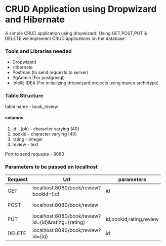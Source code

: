 # CRUD Application using Dropwizard and Hibernate
A sImple CRUD application using dropwizard. Using GET,POST,PUT & DELETE we implement CRUD applications on the database 

### Tools and Libraries needed

- Dropwizard
- Hibernate
- Postman (to send requests to server)
- PgAdmin (For postgresql)
- Intellij IDEA (For initializing dropwizard projects using maven archetype)

### Table Structure
table name - book_review
#### columns 
1. id - (pk) - character varying (40)
2. bookid - character varying (40)
3. rating - integer
4. review - text

Port to send requests - 8080


### Parameters to be passed on localhost
|Request | Url | parameters | body |
|--------|--------|---------| ------ |
|GET | localhost:8080/book/review?bookid={id} | id | |
| POST | localhost:8080/book/review | | { "bookid": "612" , "rating":5,"review":"Awesome"} |
| PUT | localhost:8080/book/review?id={id}&rating={rating} | id,bookid,rating,review |   |
|DELETE | localhost:8080/book/review?id={id} |id | |
